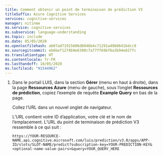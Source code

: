 ```yaml
---
title: Comment obtenir un point de terminaison de prédiction V3
titleSuffix: Azure Cognitive Services
services: cognitive-services
manager: nitinme
ms.service: cognitive-services
ms.subservice: language-understanding
ms.topic: include
ms.date: 05/05/2020
ms.openlocfilehash: a607ad71915606d6046b4c71291a49b8641bdcc9
ms.sourcegitcommit: eb6bef1274b9e6390c7a77ff69bf6a3b94e827fc
ms.translationtype: HT
ms.contentlocale: fr-FR
ms.lasthandoff: 10/05/2020
ms.locfileid: "91544962"
---
```

1. Dans le portail LUIS, dans la section **Gérer** (menu en haut à droite), dans la page **Ressources Azure** (menu de gauche), sous l’onglet **Ressources de prédiction**, copiez l’exemple de requête **Example Query** en bas de la page.

    Collez l’URL dans un nouvel onglet de navigateur.

    L’URL contient votre ID d’application, votre clé et le nom de l’emplacement. L’URL du point de terminaison de prédiction V3 ressemble à ce qui suit :

    `https://YOUR-RESOURCE-NAME.api.cognitive.microsoft.com/luis/prediction/v3.0/apps/APP-ID/slots/SLOT-NAME/predict?subscription-key=YOUR-PREDICTION-KEY&<optional-name-value-pairs>&query=YOUR_QUERY_HERE`

